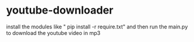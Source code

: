 # youtube-downloader


install the modules like   " pip install -r require.txt"
and then run the main.py to download the youtube video in mp3
